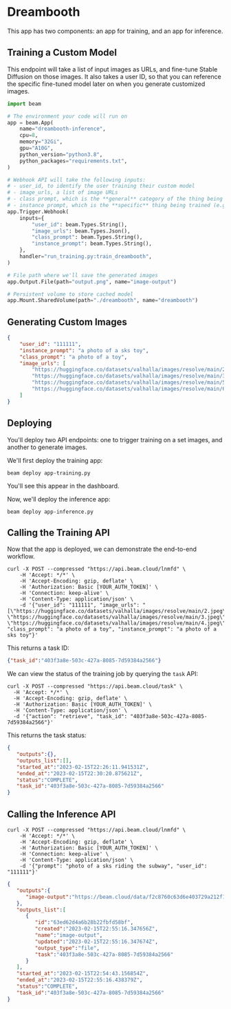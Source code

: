 # Dreambooth

This app has two components: an app for training, and an app for inference.

## Training a Custom Model

This endpoint will take a list of input images as URLs, and fine-tune Stable Diffusion on those images. It also takes a user ID, so that you can reference the specific fine-tuned model later on when you generate customized images.

```python
import beam

# The environment your code will run on
app = beam.App(
    name="dreambooth-inference",
    cpu=8,
    memory="32Gi",
    gpu="A10G",
    python_version="python3.8",
    python_packages="requirements.txt",
)

# Webhook API will take the following inputs:
# - user_id, to identify the user training their custom model
# - image_urls, a list of image URLs
# - class prompt, which is the **general** category of the thing being trained on (e.g. a person)
# - instance prompt, which is the **specific** thing being trained (e.g. a sks person)
app.Trigger.Webhook(
    inputs={
        "user_id": beam.Types.String(),
        "image_urls": beam.Types.Json(),
        "class_prompt": beam.Types.String(),
        "instance_prompt": beam.Types.String(),
    },
    handler="run_training.py:train_dreambooth",
)

# File path where we'll save the generated images
app.Output.File(path="output.png", name="image-output")

# Persistent volume to store cached model
app.Mount.SharedVolume(path="./dreambooth", name="dreambooth")
```

## Generating Custom Images

```json
{
    "user_id": "111111",
    "instance_prompt": "a photo of a sks toy",
    "class_prompt": "a photo of a toy",
    "image_urls": [
        "https://huggingface.co/datasets/valhalla/images/resolve/main/2.jpeg",
        "https://huggingface.co/datasets/valhalla/images/resolve/main/3.jpeg",
        "https://huggingface.co/datasets/valhalla/images/resolve/main/5.jpeg",
        "https://huggingface.co/datasets/valhalla/images/resolve/main/6.jpeg",
    ]
}
```

## Deploying

You'll deploy two API endpoints: one to trigger training on a set images, and another to generate images.

We'll first deploy the training app:

```cURL
beam deploy app-training.py
```

You'll see this appear in the dashboard.

Now, we'll deploy the inference app:

```cURL
beam deploy app-inference.py
```

## Calling the Training API

Now that the app is deployed, we can demonstrate the end-to-end workflow.

```curl
curl -X POST --compressed "https://api.beam.cloud/lnmfd" \
    -H 'Accept: */*' \
    -H 'Accept-Encoding: gzip, deflate' \
    -H 'Authorization: Basic [YOUR_AUTH_TOKEN]' \
    -H 'Connection: keep-alive' \
    -H 'Content-Type: application/json' \
    -d '{"user_id": "111111", "image_urls": "[\"https://huggingface.co/datasets/valhalla/images/resolve/main/2.jpeg\", \"https://huggingface.co/datasets/valhalla/images/resolve/main/3.jpeg\", \"https://huggingface.co/datasets/valhalla/images/resolve/main/4.jpeg\"]", "class_prompt": "a photo of a toy", "instance_prompt": "a photo of a sks toy"}'
```

This returns a task ID:

```json
{"task_id":"403f3a8e-503c-427a-8085-7d59384a2566"}
```

We can view the status of the training job by querying the `task` API:

```curl
curl -X POST --compressed "https://api.beam.cloud/task" \
  -H 'Accept: */*' \
  -H 'Accept-Encoding: gzip, deflate' \
  -H 'Authorization: Basic [YOUR_AUTH_TOKEN]' \
  -H 'Content-Type: application/json' \
  -d '{"action": "retrieve", "task_id": "403f3a8e-503c-427a-8085-7d59384a2566"}'
```

This returns the task status:

```json
{
   "outputs":{},
   "outputs_list":[],
   "started_at":"2023-02-15T22:26:11.941531Z",
   "ended_at":"2023-02-15T22:30:20.875621Z",
   "status":"COMPLETE",
   "task_id":"403f3a8e-503c-427a-8085-7d59384a2566"
}
```

## Calling the Inference API

```curl
curl -X POST --compressed "https://api.beam.cloud/lnmfd" \
    -H 'Accept: */*' \
    -H 'Accept-Encoding: gzip, deflate' \
    -H 'Authorization: Basic [YOUR_AUTH_TOKEN]' \
    -H 'Connection: keep-alive' \
    -H 'Content-Type: application/json' \
    -d '{"prompt": "photo of a sks riding the subway", "user_id": "111111"}'
```

```json
{
   "outputs":{
      "image-output":"https://beam.cloud/data/f2c8760c63d6e403729a212f1c19b597692b1c26c1c65"
   },
   "outputs_list":[
      {
         "id":"63ed62d4a6b28b22fbfd58bf",
         "created":"2023-02-15T22:55:16.347656Z",
         "name":"image-output",
         "updated":"2023-02-15T22:55:16.347674Z",
         "output_type":"file",
         "task":"403f3a8e-503c-427a-8085-7d59384a2566"
      }
   ],
   "started_at":"2023-02-15T22:54:43.156854Z",
   "ended_at":"2023-02-15T22:55:16.438379Z",
   "status":"COMPLETE",
   "task_id":"403f3a8e-503c-427a-8085-7d59384a2566"
}
```